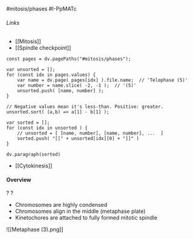 #mitosis/phases #I-PpMATc
###### Links
- [[Mitosis]]
- [[Spindle checkpoint]]
```dataviewjs
const pages = dv.pagePaths("#mitosis/phases");

var unsorted = [];
for (const idx in pages.values) {
	var name = dv.page( pages[idx] ).file.name;  // 'Telophase (5)'
	var number = name.slice( -2, -1 );  // '(5)'
	unsorted.push( [name, number] );
}

// Negative values mean it's less-than. Positive: greater.
unsorted.sort( (a,b) => a[1] - b[1] );

var sorted = [];
for (const idx in unsorted ) {
	// unsorted = [ [name, number], [name, number], ...  ]
	sorted.push( "[[" + unsorted[idx][0] + "]]" )
}

dv.paragraph(sorted)

```
- [[Cytokinesis]]

#### Overview
?
?
- Chromosomes are highly condensed
- Chromosomes align in the middle (metaphase plate)
- Kinetochores are attached to fully formed mitotic spindle


![[Metaphase (3).png]]